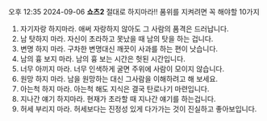 오후 12:35 2024-09-06
**쇼츠2**
절대로 하지마라!!
품위를 지켜려면 꼭 해야할
10가지
1. 자기자랑 하지마라.
애써 자랑하지 않아도 그 사람의 품격은 드러납니다.
2. 남 탓하지 마라.
자신이 초라하고 못났을 때 남의 탓을 하는 겁니다.
3. 변명 하지 마라.
구차한 변명대신 깨끗이 사과를 하는 편이 낫습니다.
4. 남의 흉 보지 마라.
남의 흉 보는 시간은 헛된 시간입니다.
5. 너무 아끼지 마라.
너무 인색하게 굴면 주위에 사람이 모이지 않습니다.
6. 원망 하지 마라.
남을 원망하는 대신 그사람을 이해하려고 해 보세요.
7. 아는척 하지 마라.
아는척 해도 지식은 결국 탄로나기 마련입니다.
8. 지나간 얘기 하지마라.
현재가 초라할 때 지나간 얘기를 하는겁니다.
9. 허세 부리지 마라.
허세보다는 진정성 있게 다가가는 것이 진실하고 좋아보입니다.